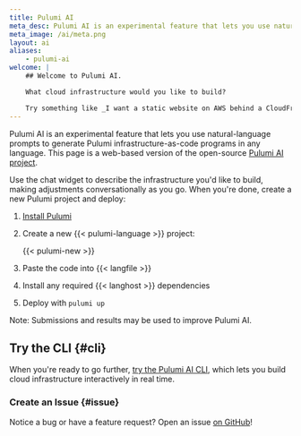 ```yaml
---
title: Pulumi AI
meta_desc: Pulumi AI is an experimental feature that lets you use natural-language prompts to generate Pulumi infrastructure-as-code programs in your favorite language.
meta_image: /ai/meta.png
layout: ai
aliases:
    - pulumi-ai
welcome: |
    ## Welcome to Pulumi AI.

    What cloud infrastructure would you like to build?

    Try something like _I want a static website on AWS behind a CloudFront CDN_, or _I want an Ubuntu Linux server that I can access over SSH_.
---
```


Pulumi AI is an experimental feature that lets you use natural-language prompts to generate Pulumi infrastructure-as-code programs in any language. This page is a web-based version of the open-source [Pulumi AI project](https://github.com/pulumi/pulumi-ai).

Use the chat widget to describe the infrastructure you'd like to build, making adjustments conversationally as you go. When you're done, create a new Pulumi project and deploy:

1. [Install Pulumi](/docs/install/)

1. Create a new {{< pulumi-language >}} project:

    {{< pulumi-new >}}

1. Paste the code into {{< langfile >}}

1. Install any required {{< langhost >}} dependencies

1. Deploy with `pulumi up`

Note: Submissions and results may be used to improve Pulumi AI.

## Try the CLI {#cli}

When you're ready to go further, [try the Pulumi AI CLI](https://github.com/pulumi/pulumi-ai), which lets you build cloud infrastructure interactively in real time.

### Create an Issue {#issue}

Notice a bug or have a feature request? Open an issue <a href="https://github.com/pulumi/pulumi-ai/issues" target="_blank">on GitHub</a>!
